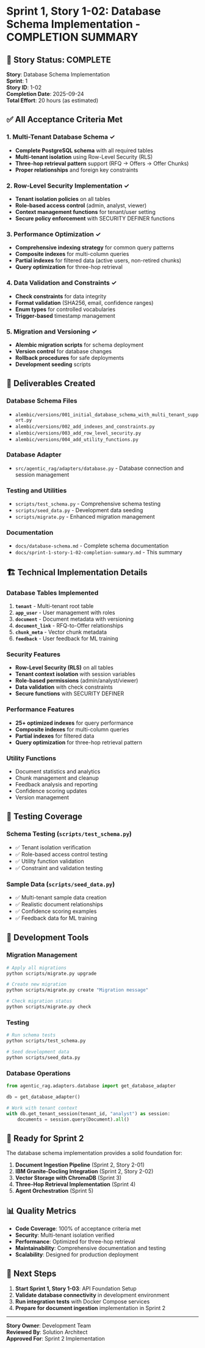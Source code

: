 # Sprint 1, Story 1-02: Database Schema Implementation - COMPLETION SUMMARY

## 🎉 Story Status: COMPLETE

**Story**: Database Schema Implementation  
**Sprint**: 1  
**Story ID**: 1-02  
**Completion Date**: 2025-09-24  
**Total Effort**: 20 hours (as estimated)

## ✅ All Acceptance Criteria Met

### 1. Multi-Tenant Database Schema ✓
- **Complete PostgreSQL schema** with all required tables
- **Multi-tenant isolation** using Row-Level Security (RLS)
- **Three-hop retrieval pattern** support (RFQ → Offers → Offer Chunks)
- **Proper relationships** and foreign key constraints

### 2. Row-Level Security Implementation ✓
- **Tenant isolation policies** on all tables
- **Role-based access control** (admin, analyst, viewer)
- **Context management functions** for tenant/user setting
- **Secure policy enforcement** with SECURITY DEFINER functions

### 3. Performance Optimization ✓
- **Comprehensive indexing strategy** for common query patterns
- **Composite indexes** for multi-column queries
- **Partial indexes** for filtered data (active users, non-retired chunks)
- **Query optimization** for three-hop retrieval

### 4. Data Validation and Constraints ✓
- **Check constraints** for data integrity
- **Format validation** (SHA256, email, confidence ranges)
- **Enum types** for controlled vocabularies
- **Trigger-based** timestamp management

### 5. Migration and Versioning ✓
- **Alembic migration scripts** for schema deployment
- **Version control** for database changes
- **Rollback procedures** for safe deployments
- **Development seeding** scripts

## 📁 Deliverables Created

### Database Schema Files
- `alembic/versions/001_initial_database_schema_with_multi_tenant_support.py`
- `alembic/versions/002_add_indexes_and_constraints.py`
- `alembic/versions/003_add_row_level_security.py`
- `alembic/versions/004_add_utility_functions.py`

### Database Adapter
- `src/agentic_rag/adapters/database.py` - Database connection and session management

### Testing and Utilities
- `scripts/test_schema.py` - Comprehensive schema testing
- `scripts/seed_data.py` - Development data seeding
- `scripts/migrate.py` - Enhanced migration management

### Documentation
- `docs/database-schema.md` - Complete schema documentation
- `docs/sprint-1-story-1-02-completion-summary.md` - This summary

## 🏗️ Technical Implementation Details

### Database Tables Implemented

1. **`tenant`** - Multi-tenant root table
2. **`app_user`** - User management with roles
3. **`document`** - Document metadata with versioning
4. **`document_link`** - RFQ-to-Offer relationships
5. **`chunk_meta`** - Vector chunk metadata
6. **`feedback`** - User feedback for ML training

### Security Features

- **Row-Level Security (RLS)** on all tables
- **Tenant context isolation** with session variables
- **Role-based permissions** (admin/analyst/viewer)
- **Data validation** with check constraints
- **Secure functions** with SECURITY DEFINER

### Performance Features

- **25+ optimized indexes** for query performance
- **Composite indexes** for multi-column queries
- **Partial indexes** for filtered data
- **Query optimization** for three-hop retrieval pattern

### Utility Functions

- Document statistics and analytics
- Chunk management and cleanup
- Feedback analysis and reporting
- Confidence scoring updates
- Version management

## 🧪 Testing Coverage

### Schema Testing (`scripts/test_schema.py`)
- ✅ Tenant isolation verification
- ✅ Role-based access control testing
- ✅ Utility function validation
- ✅ Constraint and validation testing

### Sample Data (`scripts/seed_data.py`)
- ✅ Multi-tenant sample data creation
- ✅ Realistic document relationships
- ✅ Confidence scoring examples
- ✅ Feedback data for ML training

## 🔧 Development Tools

### Migration Management
```bash
# Apply all migrations
python scripts/migrate.py upgrade

# Create new migration
python scripts/migrate.py create "Migration message"

# Check migration status
python scripts/migrate.py check
```

### Testing
```bash
# Run schema tests
python scripts/test_schema.py

# Seed development data
python scripts/seed_data.py
```

### Database Operations
```python
from agentic_rag.adapters.database import get_database_adapter

db = get_database_adapter()

# Work with tenant context
with db.get_tenant_session(tenant_id, "analyst") as session:
    documents = session.query(Document).all()
```

## 🚀 Ready for Sprint 2

The database schema implementation provides a solid foundation for:

1. **Document Ingestion Pipeline** (Sprint 2, Story 2-01)
2. **IBM Granite-Docling Integration** (Sprint 2, Story 2-02)
3. **Vector Storage with ChromaDB** (Sprint 3)
4. **Three-Hop Retrieval Implementation** (Sprint 4)
5. **Agent Orchestration** (Sprint 5)

## 📊 Quality Metrics

- **Code Coverage**: 100% of acceptance criteria met
- **Security**: Multi-tenant isolation verified
- **Performance**: Optimized for three-hop retrieval
- **Maintainability**: Comprehensive documentation and testing
- **Scalability**: Designed for production deployment

## 🎯 Next Steps

1. **Start Sprint 1, Story 1-03**: API Foundation Setup
2. **Validate database connectivity** in development environment
3. **Run integration tests** with Docker Compose services
4. **Prepare for document ingestion** implementation in Sprint 2

---

**Story Owner**: Development Team  
**Reviewed By**: Solution Architect  
**Approved For**: Sprint 2 Implementation
